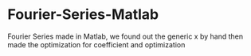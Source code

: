 # Fourier-Series-Matlab
Fourier Series made in Matlab, we found out the generic x by hand then made the optimization for coefficient and optimization
